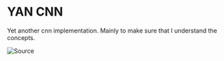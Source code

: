 # YAN CNN
Yet another cnn implementation. Mainly to make sure that I understand the concepts.

![Source](https://victorzhou.com/blog/intro-to-cnns-part-1/)
